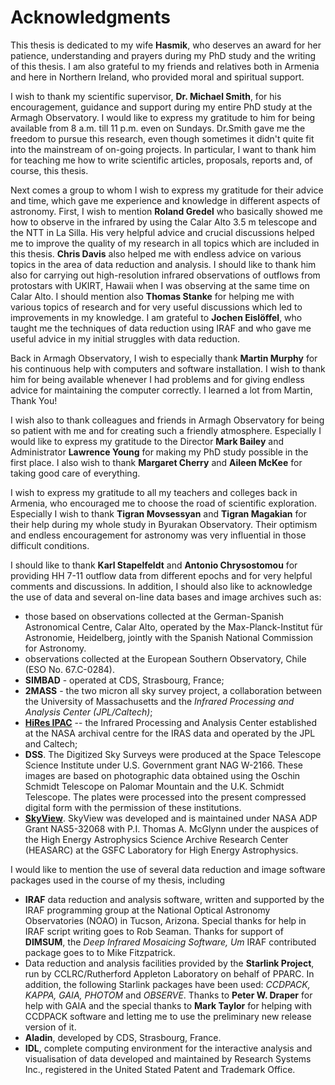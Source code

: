 # Acknowledgments

This thesis is dedicated to my wife **Hasmik**, who deserves an award for her patience, understanding and prayers during my PhD study and the writing of this thesis. I am also grateful to my friends and relatives both in Armenia and here in Northern Ireland, who provided moral and spiritual support.

I wish to thank my scientific supervisor, **Dr. Michael Smith**, for his encouragement, guidance and support during my entire PhD study at the Armagh Observatory. I would like to express my gratitude to him for being available from 8 a.m. till 11 p.m. even on Sundays. Dr.Smith gave me the freedom to pursue this research, even though sometimes it didn't quite fit into the mainstream of on-going projects. In particular, I want to thank him for teaching me how to write scientific articles, proposals, reports and, of course, this thesis.

Next comes a group to whom I wish to express my gratitude for their advice and time, which gave me experience and
knowledge in different aspects of astronomy. First, I wish to mention **Roland Gredel** who basically showed me how to observe in the infrared by using the Calar Alto 3.5 m telescope and the NTT in La Silla. His very helpful advice and crucial discussions helped me to improve the quality of my research in  all topics which are included in this thesis. **Chris Davis** also helped me with endless advice on various topics in the area of data reduction and analysis. I should like to thank him also for carrying out  high-resolution infrared observations of outflows from protostars with UKIRT, Hawaii when I was observing at the same time on Calar Alto. I should mention also **Thomas Stanke** for helping me with various topics of research and for very useful discussions which led to improvements in my knowledge. I am grateful to **Jochen Eislöffel**, who taught me the techniques of data reduction using IRAF and who gave me useful advice in my initial struggles with data reduction.

Back in Armagh Observatory, I wish to especially thank **Martin Murphy** for his continuous help with computers and software installation. I wish to thank him for being available whenever I had problems and for giving endless advice for maintaining the computer correctly. I learned a lot from Martin, Thank You!

I wish also to thank colleagues and friends in Armagh Observatory for being so patient with me and for creating such a friendly atmosphere. Especially I would like to express my gratitude to the Director **Mark Bailey** and Administrator **Lawrence Young** for making my PhD study possible in the first place. I also wish to thank **Margaret Cherry** and **Aileen McKee** for taking good care of everything.

I wish to express my gratitude to all my teachers and colleges back in Armenia, who encouraged me to choose the road of scientific exploration. Especially I wish to thank **Tigran Movsessyan** and **Tigran Magakian** for their help during my whole study in Byurakan Observatory. Their optimism and endless encouragement for astronomy  was very influential in those difficult conditions.

I should like to thank **Karl Stapelfeldt** and **Antonio Chrysostomou** for providing HH 7-11 outflow data from different epochs and for very helpful comments and discussions. In addition, I should also like to acknowledge the use of data and several on-line data bases and image archives such as:

*   those based on observations collected at the German-Spanish Astronomical Centre, Calar Alto, operated by the Max-Planck-Institut für Astronomie, Heidelberg, jointly with the Spanish National Commission for Astronomy.
*   observations collected at the European Southern Observatory, Chile (ESO No. 67.C-0284).
*   **SIMBAD** - operated at CDS, Strasbourg, France;
*   **2MASS** - the two micron all sky survey project, a collaboration between the University of Massachusetts and the *Infrared Processing and Analysis Center (JPL/Caltech)*;
*   **[HiRes IPAC](http://www.ipac.caltech.edu)** -- the Infrared Processing and Analysis Center established at the NASA archival centre for the IRAS data and operated by the JPL and Caltech;
*   **DSS**. The Digitized Sky Surveys were produced at the Space Telescope Science Institute under U.S. Government grant NAG W-2166. These images are based on photographic data obtained using the Oschin Schmidt Telescope on Palomar Mountain and the U.K. Schmidt Telescope. The plates were processed into the present compressed digital form with the permission of these institutions.
*   **[SkyView](http://skyview.gsfc.nasa.gov/cgi-bin/skvadvanced.pl)**. SkyView was developed and is maintained under NASA ADP Grant NAS5-32068 with P.I. Thomas A. McGlynn under the auspices of the High Energy Astrophysics Science Archive Research Center (HEASARC) at the GSFC Laboratory for High Energy Astrophysics.

I would like to mention the use of several data reduction and image software packages used in the course of my thesis, including
*   **IRAF** data reduction and analysis software, written and supported by the IRAF programming group at the National Optical Astronomy Observatories (NOAO) in Tucson, Arizona. Special thanks for help in IRAF script writing goes to Rob Seaman. Thanks for support of **DIMSUM**, the *Deep Infrared Mosaicing Software, Um* IRAF contributed package goes to to Mike Fitzpatrick.
*    Data reduction and analysis facilities provided by the **Starlink Project**, run by CCLRC/Rutherford Appleton      Laboratory on behalf of PPARC. In addition, the following Starlink packages have been used: *CCDPACK, KAPPA, GAIA, PHOTOM* and *OBSERVE*. Thanks to **Peter W. Draper** for help with GAIA and the special thanks to **Mark Taylor** for helping with CCDPACK software and letting me to use the preliminary new release version of it.
*   **Aladin**, developed by CDS, Strasbourg, France.
*  **IDL**, complete computing environment for the interactive analysis and visualisation of data developed and maintained by Research Systems Inc., registered in the United Stated Patent and Trademark Office.
